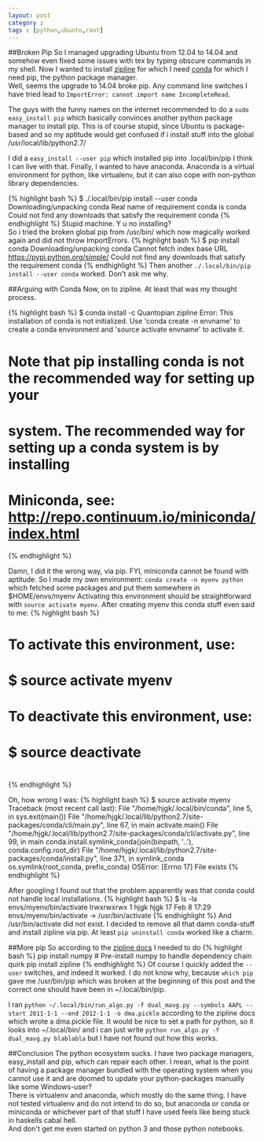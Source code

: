 ```yaml
---
layout: post
category :
tags : [python,ubuntu,rant]
---
```

##Broken Pip
So I managed upgrading Ubuntu from 12.04 to 14.04 and somehow even fixed some issues with tex by typing obscure commands in my shell.
Now I wanted to install [zipline](https://github.com/quantopian/zipline) for which I need [conda](http://continuum.io/downloads) for which I need pip, the python package manager.  
Well, seems the upgrade to 14.04 broke pip.
Any command line switches I have tried lead to ``ImportError: cannot import name IncompleteRead``.

The guys with the funny names on the internet recommended to do a ``sudo easy_install pip`` which basically convinces another python package manager to install pip.
This is of course stupid, since Ubuntu is package-based and so my aptitude would get confused if i install stuff into the global /usr/local/lib/python2.7/

I did a ``easy_install --user pip`` which installed pip into .local/bin/pip I think I can live with that.
Finally, I wanted to have anaconda. Anaconda is a virtual environment for python, like virtualenv, but it can also cope with non-python library dependencies.

{% highlight bash %}
$ ./.local/bin/pip install --user conda
Downloading/unpacking conda
  Real name of requirement conda is conda
  Could not find any downloads that satisfy the requirement conda
{% endhighlight %}
Stupid machine. Y u no installing?  
So i tried the broken global pip from /usr/bin/ which now magically worked again and did not throw ImportErrors.
{% highlight bash %}
$ pip install conda
Downloading/unpacking conda
  Cannot fetch index base URL https://pypi.python.org/simple/
  Could not find any downloads that satisfy the requirement conda
{% endhighlight %}
Then another ``./.local/bin/pip install --user conda`` worked.
Don't ask me why.

##Arguing with Conda
Now, on to zipline.
At least that was my thought process.

{% highlight bash %}
$ conda install -c Quantopian zipline
Error: This installation of conda is not initialized. Use 'conda create -n
envname' to create a conda environment and 'source activate envname' to
activate it.

# Note that pip installing conda is not the recommended way for setting up your
# system.  The recommended way for setting up a conda system is by installing
# Miniconda, see: http://repo.continuum.io/miniconda/index.html
{% endhighlight %}

Damn, I did it the wrong way, via pip. FYI, miniconda cannot be found with aptitude.
So I made my own environment: ``conda create -n myenv python`` which fetched some packages and put them somewhere in $HOME/envs/myenv
Activating this environment should be straightforward with ``source activate myenv``.
After creating myenv this conda stuff even said to me:
{% highlight bash %}
# To activate this environment, use:
# $ source activate myenv
#
# To deactivate this environment, use:
# $ source deactivate
#
{% endhighlight %}

Oh, how wrong I was:
{% highlight bash %}
$ source activate myenv
Traceback (most recent call last):
  File "/home/hjgk/.local/bin/conda", line 5, in <module>
    sys.exit(main())
  File "/home/hjgk/.local/lib/python2.7/site-packages/conda/cli/main.py", line 67, in main
    activate.main()
  File "/home/hjgk/.local/lib/python2.7/site-packages/conda/cli/activate.py", line 99, in main
    conda.install.symlink_conda(join(binpath, '..'), conda.config.root_dir)
  File "/home/hjgk/.local/lib/python2.7/site-packages/conda/install.py", line 371, in symlink_conda
    os.symlink(root_conda, prefix_conda)
OSError: [Errno 17] File exists
{% endhighlight %}

After googling I found out that the problem apparently was that conda could not handle local installations.
{% highlight bash %}
$ ls -la envs/myenv/bin/activate 
lrwxrwxrwx 1 hjgk hjgk 17 Feb  8 17:29 envs/myenv/bin/activate -> /usr/bin/activate
{% endhighlight %}
And /usr/bin/activate did not exist.
I decided to remove all that damn conda-stuff and install zipline via pip.
At least ``pip uninstall conda`` worked like a charm.

##More pip
So according to the [zipline docs](https://github.com/quantopian/zipline) I needed to do
{% highlight bash %}
pip install numpy   # Pre-install numpy to handle dependency chain quirk
pip install zipline
{% endhighlight %}
Of course I quickly added the ``--user`` switches, and indeed it worked.
I do not know why, because ``which pip`` gave me /usr/bin/pip which was broken at the beginning of this post and the correct one should have been in ~/.local/bin/pip.

I ran ``python ~/.local/bin/run_algo.py -f dual_mavg.py --symbols AAPL --start 2011-1-1 --end 2012-1-1 -o dma.pickle`` according to the zipline docs which wrote a dma.pickle file.
It would be nice to set a path for python, so it looks into ~/.local/bin/ and i can just write ``python run_algo.py -f dual_mavg.py blablabla`` but I have not found out how this works.

##Conclusion
The python ecosystem sucks. I have two package managers, easy_install and pip, which can repair each other.
I mean, what is the point of having a package manager bundled with the operating system when you cannot use it and are doomed to update your python-packages manually like some Windows-user?  
There is virtualenv and anaconda, which mostly do the same thing.
I have not tested virtualenv and do not intend to do so, but anaconda or conda or miniconda or whichever part of that stuff I have used feels like being stuck in haskells cabal hell.  
And don't get me even started on python 3 and those python notebooks.
